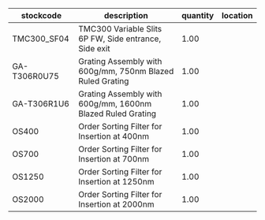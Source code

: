 |stockcode|description|quantity|location|
|---------|-----------|--------|--------|
|TMC300_SF04|TMC300 Variable Slits 6P FW, Side entrance, Side exit|1.00||
|GA-T306R0U75|Grating Assembly with 600g/mm, 750nm Blazed Ruled Grating|1.00||
|GA-T306R1U6|Grating Assembly with 600g/mm, 1600nm Blazed Ruled Grating|1.00||
|OS400|Order Sorting Filter for Insertion at 400nm|1.00||
|OS700|Order Sorting Filter for Insertion at 700nm|1.00||
|OS1250|Order Sorting Filter for Insertion at 1250nm|1.00||
|OS2000|Order Sorting Filter for Insertion at 2000nm|1.00||
